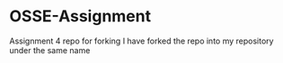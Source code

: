 # OSSE-Assignment
Assignment 4 repo for forking
I have forked the repo into my repository under the same name
